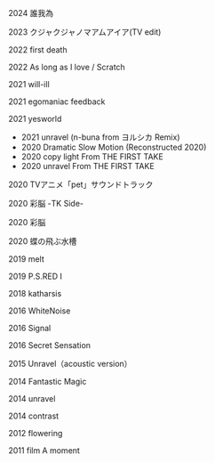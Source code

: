 2024 誰我為

2023 クジャクジャノマアムアイア(TV edit)

2022 first death

2022 As long as I love / Scratch

2021 will-ill

2021 egomaniac feedback

2021 yesworld

- 2021 unravel (n-buna from ヨルシカ Remix)
- 2020 Dramatic Slow Motion (Reconstructed 2020)
- 2020 copy light From THE FIRST TAKE
- 2020 unravel From THE FIRST TAKE

2020 TVアニメ「pet」サウンドトラック

2020 彩脳 -TK Side-

2020 彩脳

2020 蝶の飛ぶ水槽

2019 melt

2019 P.S.RED I

2018 katharsis

2016 WhiteNoise

2016 Signal

2016 Secret Sensation

2015 Unravel（acoustic version）

2014 Fantastic Magic

2014 unravel

2014 contrast

2012 flowering

2011 film A moment